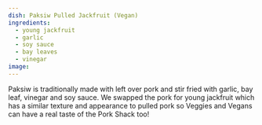 ```yaml
---
dish: Paksiw Pulled Jackfruit (Vegan)
ingredients:
  - young jackfruit
  - garlic
  - soy sauce
  - bay leaves
  - vinegar
image:
---
```

Paksiw is traditionally made with left over pork and stir fried with garlic, bay leaf, vinegar and soy sauce. We swapped the pork for young jackfruit which has a similar texture and appearance to pulled pork so Veggies and Vegans can have a real taste of the Pork Shack too!
